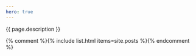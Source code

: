 ```yaml
---
hero: true
---
```


{{ page.description }}

{% comment %}{% include list.html items=site.posts %}{% endcomment %}
